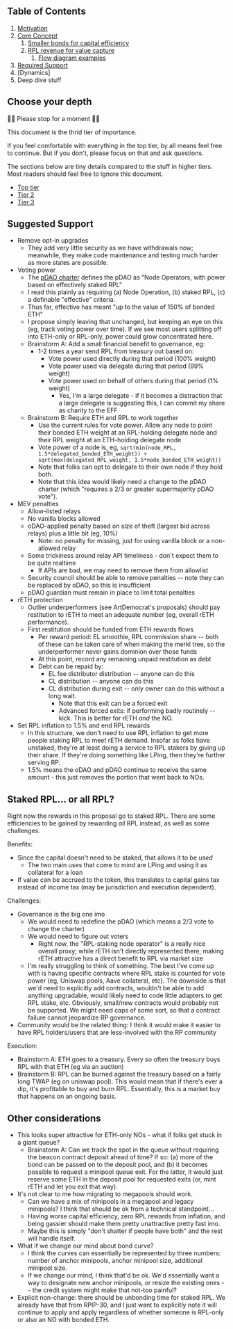 ## Table of Contents
1. [Motivation](#motivation)
2. [Core Concept](#core-concept)
   1. [Smaller bonds for capital efficiency](#smaller-bonds-for-capital-efficiency)
   2. [RPL revenue for value capture](#rpl-revenue-for-value-capture)
      1. [Flow diagram examples](#flow-diagram-examples)
3. [Required Support](#required-support)
4. [Dynamics]
4. Deep dive stuff

## Choose your depth
🛑🛑 Please stop for a moment 🛑🛑

This document is the thrid tier of importance.

If you feel comfortable with everything in the top tier, by all means feel free to continue. But if you don't, please focus on that and ask questions. 

The sections below are tiny details compared to the stuff in higher tiers. Most readers should feel free to ignore this document.

- [Top tier](./readme.md)
- [Tier 2](./readme_tier2.md)
- [Tier 3](./readme_tier3.md)

## Suggested Support
- Remove opt-in upgrades
  - They add very little security as we have withdrawals now; meanwhile, they make code maintenance and testing much harder as more states are possible.
- Voting power
  -  The [pDAO charter](https://rpips.rocketpool.net/RPIPs/RPIP-23) defines the pDAO as "Node Operators, with power based on effectively staked RPL"
  - I read this plainly as requiring (a) Node Operation, (b) staked RPL, (c) a definable "effective" criteria.
  - Thus far, effective has meant "up to the value of 150% of bonded ETH"
  - I propose simply leaving that unchanged, but keeping an eye on this (eg, track voting power over time). If we see most users splitting off into ETH-only or RPL-only, power could grow concentrated here.
  - Brainstorm A: Add a small financial benefit to governance, eg:
    - 1-2 times a year send RPL from treasury out based on:
      - Vote power used directly during that period (100% weight)
      - Vote power used via delegate during that period (99% weight)
      - Vote power used on behalf of others during that period (1% weight)
        - Yes, I'm a large delegate - if it becomes a distraction that a large delegate is suggesting this, I can commit my share as charity to the EFF
  - Brainstorm B: Require ETH and RPL to work together 
    - Use the current rules for vote power. Allow any node to point their bonded ETH weight at an RPL-holding delegate node and their RPL weight at an ETH-holding delegate node
    - Vote power of a node is, eg, `sqrt(min(node_RPL, 1.5*delegated_bonded_ETH_weight)) + sqrt(max(delegated_RPL_weight, 1.5*node_bonded_ETH_weight))`
    - Note that folks can opt to delegate to their own node if they hold both.
    - Note that this idea would likely need a change to the pDAO charter (which "requires a 2/3 or greater supermajority pDAO vote").
- MEV penalties
  - Allow-listed relays
  - No vanilla blocks allowed
  - oDAO-applied penalty based on size of theft (largest bid across relays) plus a little bit (eg, 10%)
    - Note: no penalty for missing, just for using vanilla block or a non-allowed relay
  - Some trickiness around relay API timeliness - don't expect them to be quite realtime
    - If APIs are bad, we may need to remove them from allowlist
  - Security council should be able to remove penalties -- note they can be replaced by oDAO, so this is insufficient
  - pDAO guardian must remain in place to limit total penalties
- rETH protection
  - Outlier underperformers (see ArtDemocrat's proposals) should pay restitution to rETH to meet an adequate number (eg, overall rETH performance).
  - First restitution should be funded from ETH rewards flows
    - Per reward period: EL smoothie, RPL commission share -- both of these can be taken care of when making the merkl tree, so the underperformer never gains dominion over those funds
    - At this point, record any remaining unpaid restitution as debt
    - Debt can be repaid by:
      - EL fee distributor distribution -- anyone can do this
      - CL distribution -- anyone can do this
      - CL distribution during exit -- only owner can do this without a long wait.
        - Note that this exit can be a forced exit
        - Advanced forced exits: if performing badly routinely -- kick. This is better for rETH _and_ the NO.
- Set RPL inflation to 1.5% and end RPL rewards
  - In this structure, we don't need to use RPL inflation to get more people staking RPL to meet rETH demand. Insofar as folks have unstaked, they're at least doing a service to RPL stakers by giving up their share. If they're doing something like LPing, then they're further serving RP.
  - 1.5% means the oDAO and pDAO continue to receive the same amount - this just removes the portion that went back to NOs.


## Staked RPL... or all RPL?
Right now the rewards in this proposal go to staked RPL. There are some efficiencies to be gained by rewarding _all_ RPL instead, as well as some challenges.

Benefits:
- Since the capital doesn't need to be staked, that allows it to be _used_
  - The two main uses that come to mind are LPing and using it as collateral for a loan
- If value can be accrued to the token, this translates to capital gains tax instead of income tax (may be jurisdiction and execution dependent).

Challenges:
- Governance is the big one imo
  - We would need to redefine the pDAO (which means a 2/3 vote to change the charter)
  - We would need to figure out voters
    - Right now, the "RPL-staking node operator" is a really nice overall proxy; while rETH isn't directly represented there, making rETH attractive has a direct benefit to RPL via market size
  - I'm really struggling to think of something. The best I've come up with is having specific contracts where RPL stake is counted for vote power (eg, Uniswap pools, Aave collateral, etc). The downside is that we'd need to explicitly add contracts, wouldn't be able to add anything upgradable, would likely need to code little adapters to get RPL stake, etc. Obviously, small/new contracts would probably not be supported. We might need caps of some sort, so that a contract failure cannot jeopardize RP governance.
- Community would be the related thing: I think it would make it easier to have RPL holders/users that are less-involved with the RP community

Execution:
- Brainstorm A: ETH goes to a treasury. Every so often the treasury buys RPL with that ETH (eg via an auction)
- Brainstorm B: RPL can be burned against the treasury based on a fairly long TWAP (eg on uniswap pool). This would mean that if there's ever a dip, it's profitable to buy and burn RPL. Essentially, this is a market buy that happens on an ongoing basis.

## Other considerations
- This looks super attractive for ETH-only NOs - what if folks get stuck in a giant queue?
  - Brainstorm A: Can we track the spot in the queue without requiring the beacon contract deposit ahead of time? If so: (a) more of the bond can be passed on to the deposit pool, and (b) it becomes possible to request a minipool queue exit. For the latter, it would just reserve some ETH in the deposit pool for requested exits (or, mint rETH and let you exit that way).
- It's not clear to me how migrating to megapools should work.
  - Can we have a mix of minipools in a megapool and legacy minipools? I think that should be ok from a technical standpoint...
  - Having worse capital efficiency, zero RPL rewards from inflation, and being gassier should make them pretty unattractive pretty fast imo. 
  - Maybe this is simply "don't shatter if people have both" and the rest will handle itself.
- What if we change our mind about bond curve?
  - I think the curves can essentially be represented by three numbers: number of anchor minipools, anchor minipool size, additional minipool size.
  - If we change our mind, I think that'd be ok. We'd essentially want a way to designate new anchor minipools, or resize the existing ones -- the credit system might make that not-too painful?
- Explicit non-change: there should be unbonding time for staked RPL. We already have that from RPIP-30, and I just want to explicitly note it will continue to apply and apply regardless of whether someone is RPL-only or also an NO with bonded ETH.